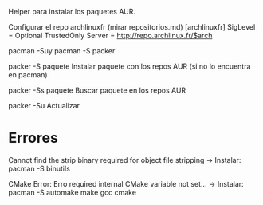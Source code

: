 Helper para instalar los paquetes AUR.

Configurar el repo archlinuxfr (mirar repositorios.md)
[archlinuxfr]
SigLevel    = Optional TrustedOnly
Server = http://repo.archlinux.fr/$arch

pacman -Suy
pacman -S packer


packer -S paquete
  Instalar paquete con los repos AUR (si no lo encuentra en pacman)

packer -Ss paquete
  Buscar paquete en los repos AUR

packer -Su
  Actualizar


# Errores #
Cannot find the strip binary required for object file stripping
-> Instalar: pacman -S binutils

CMake Error: Erro required internal CMake variable not set...
-> Instalar: pacman -S automake make gcc cmake
